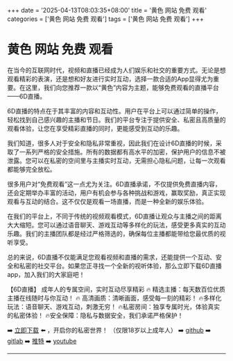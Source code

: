 +++
date = '2025-04-13T08:03:35+08:00'
title = '黄色 网站 免费 观看'
categories = ['黄色 网站 免费 观看']
tags = ['黄色 网站 免费 观看']
+++

# 黄色 网站 免费 观看

在当今的互联网时代，视频和直播已经成为人们娱乐和社交的重要方式。无论是想观看精彩的表演，还是想和好友进行实时互动，选择一款合适的App显得尤为重要。在这里，我们向您推荐一款以“黄色”内容为主题，能够免费观看的直播平台——6D直播。

6D直播的特点在于其丰富的内容和互动性。用户在平台上可以通过简单的操作，轻松找到自己感兴趣的主播和节日。我们的平台专注于提供安全、私密且高质量的观看体验，让您在享受精彩直播的同时，更能感受到互动的乐趣。

我们知道，很多人对于安全和隐私非常重视，因此我们在设计6D直播的时候，采取了一系列严格的安全措施。所有的数据都有高水平的加密，保护用户的信息不被泄露。您可以在私密的空间里与主播实时互动，无需担心隐私问题，让每一次观看都能够完全放松。

很多用户对“免费观看”这一点尤为关注。6D直播承诺，不仅提供免费直播内容，还会定期举办丰富的活动，用户有机会参与各种挑战和游戏，赢取奖励，真正实现观看与互动的结合。这不仅仅是观看一场直播，而是一种全新的娱乐体验。

在我们的平台上，不同于传统的视频观看模式，6D直播让观众与主播之间的距离大大缩短。您可以通过语音聊天、游戏互动等多样化的玩法，感受更多真实的互动乐趣。我们的主播团队都是经过严格筛选的，确保每位主播都能带给您最优质的视听享受。

总的来说，6D直播不仅能满足您观看视频和直播的需求，还能提供一个互动、安全和私密的社交平台。如果您正寻找一个全新的视听体验，那么立即下载6D直播app，加入我们的大家庭吧！

【6D直播】
成年人的专属空间，实时互动尽享精彩
🔥 精选主播：每天数百位优质主播在线随时与你互动！
🔥 高清画质：清晰画面，感受每一刻的精彩！
🔥多样化玩法：语音聊天、游戏互动，刺激无穷！
🔥私密房间：独享专属时光，体验真实的私密体验！
🔥安全保障：隐私与数据安全，我们承诺严格保护！

➡️ [立即下载](https://down123.s3.ap-east-1.amazonaws.com/down/down.html?channelCode=blog) ⬅️ ，开启你的私密世界！
（仅限18岁以上成年人）
➡️ [github](https://aldult-live.github.io/)
➡️ [gitlab](https://seo-09598d.gitlab.io/)
➡️ [推特](https://x.com/wegame33)
➡️ [youtube](https://www.youtube.com/@6Dlive)

---
